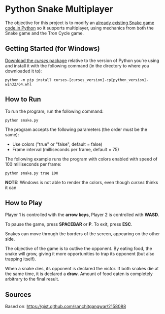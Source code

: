 # Python Snake Multiplayer

The objective for this project is to modify an [already existing Snake game code in Python](https://gist.github.com/sanchitgangwar/2158088) so it supports multiplayer, using mechanics from both the Snake game and the Tron Cycle game.

## Getting Started (for Windows)

[Download the *curses* package](https://www.lfd.uci.edu/~gohlke/pythonlibs/#curses) relative to the version of Python you're using and install it with the following command (in the directory to where you downloaded it to):

```
python -m pip install curses-[curses_version]-cp[python_version]-win32/64.whl
```

## How to Run

To run the program, run the following command:

```
python snake.py
```

The program accepts the following parameters (the order must be the same):
* Use colors ("true" or "false", default = false)
* Frame interval (milliseconds per frame, default = 75)

The following example runs the program with colors enabled with speed of 100 milliseconds per frame:

```
python snake.py true 100
```

**NOTE:** Windows is not able to render the colors, even though *curses* thinks it can

## How to Play

Player 1 is controlled with the **arrow keys**, Player 2 is controlled with **WASD**.

To pause the game, press **SPACEBAR** or **P**. To exit, press **ESC**.

Snakes can move through the borders of the screen, appearing on the other side.

The objective of the game is to outlive the opponent. By eating food, the snake will grow, giving it more opportunities to trap its opponent (but also trapping itself).

When a snake dies, its opponent is declared the victor. If both snakes die at the same time, it is declared a **draw**. Amount of food eaten is completely arbitrary to the final result.

## Sources

Based on: https://gist.github.com/sanchitgangwar/2158088
